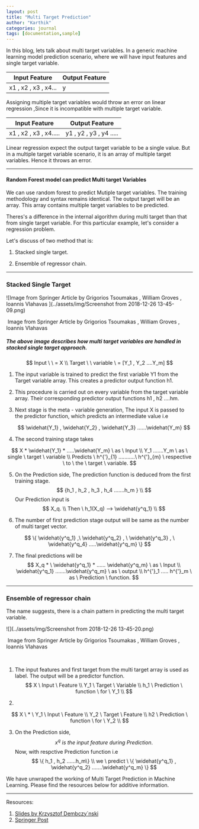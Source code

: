 ```yaml
---
layout: post
title: "Multi Target Prediction"
author: "Karthik"
categories: journal
tags: [documentation,sample]
---
```




In this blog, lets talk about multi target variables. In a generic machine learning model prediction scenario, where we will have input features and single target variable. 



| Input Feature        | Output Feature |
| -------------------- | -------------- |
| x1 , x2 , x3 , x4... | y              |

Assigning multiple target variables would throw an error on linear regression ,Since it is incompatible with multiple target variable. 

| Input Feature          | Output Feature          |
| ---------------------- | ----------------------- |
| x1 , x2 , x3 , x4..... | y1 , y2 , y3 , y4 ..... |

Linear regression expect the output target variable to be a single value. But in a multiple target variable scenario, it is an array of multiple target variables. Hence it throws an error.



---





#### Random Forest model can predict Multi target Variables

We can use random forest to predict Mutiple target variables. The training methodology and syntax remains identical. The output target will be an array. This array contains multiple target variables to be predicted.   

Theres's a difference in the internal algorithm during multi target than that from single target variable. For this particular example, let's consider a regression problem.

Let's discuss of two method that is:

1.  Stacked single target.

1.  Ensemble of regressor chain.



---





### Stacked Single Target

![Image from Springer Article by Grigorios Tsoumakas , William Groves , Ioannis Vlahavas ](../assets/img/Screenshot from 2018-12-26 13-45-09.png)

​				Image from Springer Article by Grigorios Tsoumakas , William Groves , Ioannis Vlahavas 



##### The above image describes how multi target variables are handled in stacked single target approach.

$$
Input \ \ =  X \\ Target \ \  variable \  = [Y_1 , Y_2 ....Y_m]
$$



1. The input variable is trained to predict the first variable Y1 from the Target variable array. This creates a predictor output function h1. 

2. This procedure is carried out on every variable from the target variable array. Their corresponding predictor output functions h1 , h2 ....hm. 

3. Next stage is the meta - variable generation, The input X is passed to the predictor function, which predicts an intermediate value i.e 


   $$
   \widehat{Y_1} , \widehat{Y_2} , \widehat{Y_3}  ......\widehat{Y_m}
   $$
    

4. The second training stage takes 

$$
X * \widehat{Y_1} * .....\widehat{Y_m} \ as \  Input \\
Y_1 .......Y_m \ as \ single \ target  \ variable \\
Predicts \ h^{'}_{1} ...........\ h^{'}_{m}  \ respective \  to \  the \  target  \ variable.
$$



5. On the Prediction side, The prediction function is deduced from the first training stage. 
   $$
   {h_1 , h_2 , h_3 , h_4 .......h_m } \\
   $$
   Our Prediction input is 
   $$
   X_q. \\
   Then \  h_1(X_q) --> \widehat{y^q_1} \\
   $$

6. The number of first prediction stage output will be same as the number of multi target vector.

$$
\{ \widehat{y^q_1} ,\  \widehat{y^q_2} , \  \widehat{y^q_3} , \  \widehat{y^q_4} .....\widehat{y^q_m} \}
$$



7. The final predictions will be 
   $$
   X_q * \ \widehat{y^q_1} * ...... \widehat{y^q_m} \ as \ Input \\
   \widehat{y^q_1} .......\widehat{y^q_m} \ as \ output \\
   h^{'}_1 .....  h^{'}_m \ as \ Prediction \ function.
   $$






---



### Ensemble of regressor chain



The name suggests, there is a chain pattern in predicting the multi target variable.

![](../assets/img/Screenshot from 2018-12-26 13-45-20.png)

​				Image from Springer Article by Grigorios Tsoumakas , William Groves , Ioannis Vlahavas 

<br>



1. The input features and first target from the multi target array is used as label. The output will be a predictor function.
   $$
   X \ Input \ Feature \\
   Y_1 \ Target \ Variable \\
   h_1 \ Prediction \ function \ for \ Y_1 \\ 
   $$

2. 

$$
X \ * \ Y_1 \ Input \ Feature \\
Y_2 \ Target \ Feature \\
h2 \ Prediction \ function \ for \  Y_2 \\
$$





3. On the Prediction side, 
   $$
   x^q \ is \  the \ input \  feature \  during  \ Prediction.
   $$
   Now, with respctive Prediction function i.e 
   $$
   \{ h_1 , h_2 ......h_m\} \\ 
   we \ predict \    \{ \widehat{y^q_1} , \widehat{y^q_2} .......\widehat{y^q_m} \}
   $$






We have unwraped the working of Multi Target Prediction in Machine Learning. Please find the resources below for additive information.

---



Resources:

1. [Slides by Krzysztof Dembczy´nski](http://www.cs.put.poznan.pl/kdembczynski/pdf/multi-target_prediction.pdf)
2. [Springer Post](https://link.springer.com/article/10.1007/s10994-016-5546-z)